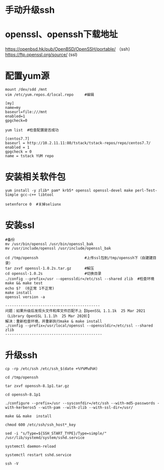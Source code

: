 # 手动升级ssh

# openssl、openssh下载地址

https://openbsd.hk/pub/OpenBSD/OpenSSH/portable/  （ssh）
https://ftp.openssl.org/source/                                         (ssl)

# 配置yum源

```shell
mount /dev/sdd /mnt
vim /etc/yum.repos.d/local.repo     #编辑
```

```shell
[my]
name=my
baseurl=file:///mnt
enabled=1
gpgcheck=0
```

```shell
yum list  #检查配置是否成功
```

```shell
[centos7.7]
baseurl = http://10.2.11.11:80/tstack/tstack-repos/repo/centos7.7/
enabled = 1
gpgcheck = 0
name = tstack YUM repo
```



# 安装相关软件包

```shell
yum install -y zlib* pam* krb5* openssl openssl-devel make perl-Test-Simple gcc-c++ libtool

setenforce 0  #关掉seliunx
```



# 安装ssl

```shell
#备份
mv /usr/bin/openssl /usr/bin/openssl_bak
mv /usr/include/openssl /usr/include/openssl_bak

cd /tmp/openssh 					#上传ssl包到/tmp/openssh下（自建建目录）
tar zxvf openssl-1.0.2s.tar.gz      #解压
cd openssl-1.0.2s					#切换目录
./config --prefix=/usr --openssldir=/etc/ssl --shared zlib  #检查环境
make && make test  					
echo $?  (0正常 1不正常)
make install
openssl version -a
```

```
-------------------------------------------
问题：如果升级后发现头文件和库文件匹配不上【OpenSSL 1.1.1k  25 Mar 2021（Library OpenSSL 1.1.1h  25 Mar 2020）】
解决：重新检查环境，并重新执行make & make install
./config --prefix=/usr/local/openssl --openssldir=/etc/ssl --shared zlib
--------------------------------------------
```



# 升级ssh

```shell
cp -rp /etc/ssh /etc/ssh_$(date +%Y%M%d%H)

cd /tmp/openssh

tar zxvf openssh-8.1p1.tar.gz

cd openssh-8.1p1

./configure --prefix=/usr --sysconfdir=/etc/ssh --with-md5-passwords -with-kerberos5 --with-pam --with-zlib --with-ssl-dir=/usr/

make && make  install

chmod 600 /etc/ssh/ssh_host*_key

sed -i "s/Type=${SSH_START_TYPE}/Type=simple/" /usr/lib/systemd/system/sshd.service

systemctl daemon-reload

systemctl restart sshd.service

ssh -V
```


